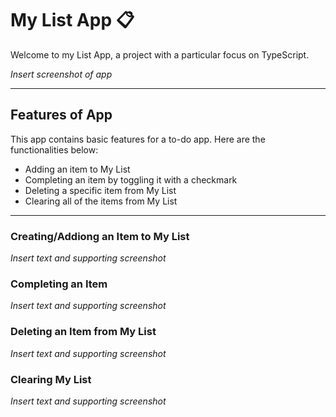 # My List App 📋

Welcome to my List App, a project with a particular focus on TypeScript. 

*Insert screenshot of app*

-----

## Features of App

This app contains basic features for a to-do app. Here are the functionalities below:

- Adding an item to My List
- Completing an item by toggling it with a checkmark
- Deleting a specific item from My List
- Clearing all of the items from My List

-----

### Creating/Addiong an Item to My List

*Insert text and supporting screenshot*

### Completing an Item 

*Insert text and supporting screenshot*

### Deleting an Item from My List

*Insert text and supporting screenshot*

### Clearing My List

*Insert text and supporting screenshot*


